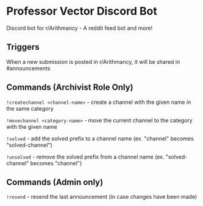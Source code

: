 # Professor Vector Discord Bot

Discord bot for r/Arithmancy - A reddit feed bot and more!

## Triggers

When a new submission is posted in r/Arithmancy, it will be shared in #announcements

## Commands (Archivist Role Only)

`!createchannel <channel-name>` - create a channel with the given name in the same category

`!movechannel <category-name>` - move the current channel to the category with the given name

`!solved` - add the solved prefix to a channel name (ex. "channel" becomes "solved-channel")

`!unsolved` - remove the solved prefix from a channel name (ex. "solved-channel" becomes "channel")

## Commands (Admin only)

`!resend` - resend the last announcement (in case changes have been made)
